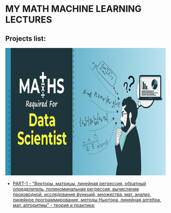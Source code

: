 # MY MATH MACHINE LEARNING LECTURES
## Projects list:

<center><img src=https://github.com/AlexanderMeshchaninov/Screenshots/blob/main/data_science_ml.png width=800px height= 400px></center>

* [PART-1 - "Векторы, матрицы, линейная регрессия, обратный определитель, полиноминальная регрессия, вычисление производной, исследование функций, множества, мат. анализ, линейное программирование, методы Ньютона, линейная алгебра, мат. алгоритмы" - теория и практика](https://github.com/AlexanderMeshchaninov/SkillFactory_MATH_ML_LECTURES/tree/main/MATH_ML_Part_1);
